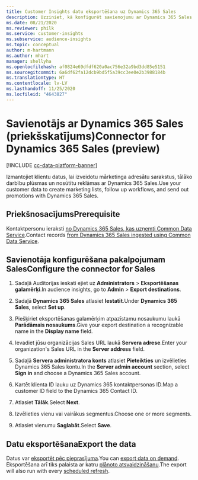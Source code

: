 ```yaml
---
title: Customer Insights datu eksportēšana uz Dynamics 365 Sales
description: Uzziniet, kā konfigurēt savienojumu ar Dynamics 365 Sales.
ms.date: 08/21/2020
ms.reviewer: philk
ms.service: customer-insights
ms.subservice: audience-insights
ms.topic: conceptual
author: m-hartmann
ms.author: mhart
manager: shellyha
ms.openlocfilehash: af0824e69dfdf620a0ac756e32a9bd3dd85e5151
ms.sourcegitcommit: 6a6df62fa12dcb9bd5f5a39cc3ee0e2b3988184b
ms.translationtype: HT
ms.contentlocale: lv-LV
ms.lasthandoff: 11/25/2020
ms.locfileid: "4643827"
---
```

# <a name="connector-for-dynamics-365-sales-preview"></a><span data-ttu-id="2019f-103">Savienotājs ar Dynamics 365 Sales (priekšskatījums)</span><span class="sxs-lookup"><span data-stu-id="2019f-103">Connector for Dynamics 365 Sales (preview)</span></span>

[!INCLUDE [cc-data-platform-banner](../includes/cc-data-platform-banner.md)]

<span data-ttu-id="2019f-104">Izmantojiet klientu datus, lai izveidotu mārketinga adresātu sarakstus, tālāko darbību plūsmas un nosūtītu reklāmas ar Dynamics 365 Sales.</span><span class="sxs-lookup"><span data-stu-id="2019f-104">Use your customer data to create marketing lists, follow up workflows, and send out promotions with Dynamics 365 Sales.</span></span>

## <a name="prerequisite"></a><span data-ttu-id="2019f-105">Priekšnosacījums</span><span class="sxs-lookup"><span data-stu-id="2019f-105">Prerequisite</span></span>

<span data-ttu-id="2019f-106">Kontaktpersonu ieraksti [no Dynamics 365 Sales, kas uzņemti Common Data Service](connect-power-query.md).</span><span class="sxs-lookup"><span data-stu-id="2019f-106">Contact records [from Dynamics 365 Sales ingested using Common Data Service](connect-power-query.md).</span></span>

## <a name="configure-the-connector-for-sales"></a><span data-ttu-id="2019f-107">Savienotāja konfigurēšana pakalpojumam Sales</span><span class="sxs-lookup"><span data-stu-id="2019f-107">Configure the connector for Sales</span></span>

1. <span data-ttu-id="2019f-108">Sadaļā Auditorijas ieskati ejiet uz **Administrators** > **Eksportēšanas galamērķi**.</span><span class="sxs-lookup"><span data-stu-id="2019f-108">In audience insights, go to **Admin** > **Export destinations**.</span></span>

1. <span data-ttu-id="2019f-109">Sadaļā **Dynamics 365 Sales** atlasiet **Iestatīt**.</span><span class="sxs-lookup"><span data-stu-id="2019f-109">Under **Dynamics 365 Sales**, select **Set up**.</span></span>

1. <span data-ttu-id="2019f-110">Piešķiriet eksportēšanas galamērķim atpazīstamu nosaukumu laukā **Parādāmais nosaukums**.</span><span class="sxs-lookup"><span data-stu-id="2019f-110">Give your export destination a recognizable name in the **Display name** field.</span></span>

1. <span data-ttu-id="2019f-111">Ievadiet jūsu organizācijas Sales URL laukā **Servera adrese**.</span><span class="sxs-lookup"><span data-stu-id="2019f-111">Enter your organization's Sales URL in the **Server address** field.</span></span>

1. <span data-ttu-id="2019f-112">Sadaļā **Servera administratora konts** atlasiet **Pieteikties** un izvēlieties Dynamics 365 Sales kontu.</span><span class="sxs-lookup"><span data-stu-id="2019f-112">In the **Server admin account** section, select **Sign in** and choose a Dynamics 365 Sales account.</span></span>

1. <span data-ttu-id="2019f-113">Kartēt klienta ID lauku uz Dynamics 365 kontaktpersonas ID.</span><span class="sxs-lookup"><span data-stu-id="2019f-113">Map a customer ID field to the Dynamics 365 Contact ID.</span></span>

1. <span data-ttu-id="2019f-114">Atlasiet **Tālāk**.</span><span class="sxs-lookup"><span data-stu-id="2019f-114">Select **Next**.</span></span>

1. <span data-ttu-id="2019f-115">Izvēlieties vienu vai vairākus segmentus.</span><span class="sxs-lookup"><span data-stu-id="2019f-115">Choose one or more segments.</span></span>

1. <span data-ttu-id="2019f-116">Atlasiet vienumu **Saglabāt**.</span><span class="sxs-lookup"><span data-stu-id="2019f-116">Select **Save**.</span></span>

## <a name="export-the-data"></a><span data-ttu-id="2019f-117">Datu eksportēšana</span><span class="sxs-lookup"><span data-stu-id="2019f-117">Export the data</span></span>

<span data-ttu-id="2019f-118">Datus var [eksportēt pēc pieprasījuma](export-destinations.md).</span><span class="sxs-lookup"><span data-stu-id="2019f-118">You can [export data on demand](export-destinations.md).</span></span> <span data-ttu-id="2019f-119">Eksportēšana arī tiks palaista ar katru [plānoto atsvaidzināšanu](system.md#schedule-tab).</span><span class="sxs-lookup"><span data-stu-id="2019f-119">The export will also run with every [scheduled refresh](system.md#schedule-tab).</span></span>
